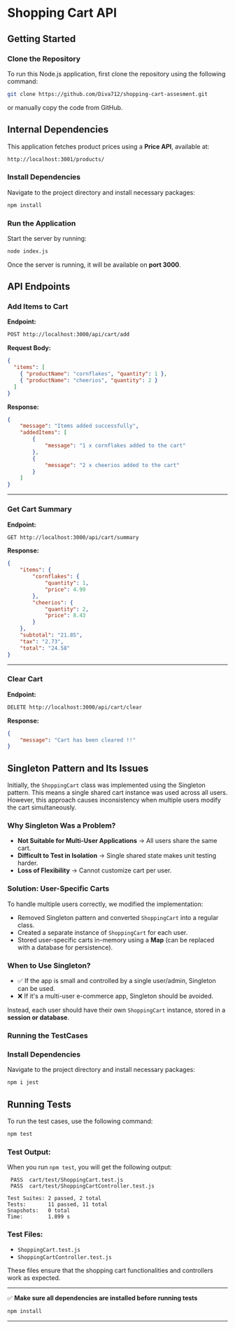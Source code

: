 # Shopping Cart API

## Getting Started

### Clone the Repository
To run this Node.js application, first clone the repository using the following command:

```sh
git clone https://github.com/Diva712/shopping-cart-assesment.git
```

or manually copy the code from GitHub.

## Internal Dependencies

This application fetches product prices using a **Price API**, available at:

```sh
http://localhost:3001/products/
```

### Install Dependencies
Navigate to the project directory and install necessary packages:

```sh
npm install
```

### Run the Application
Start the server by running:

```sh
node index.js
```

Once the server is running, it will be available on **port 3000**.

## API Endpoints

### Add Items to Cart
**Endpoint:**
```sh
POST http://localhost:3000/api/cart/add
```

**Request Body:**
```json
{
  "items": [
    { "productName": "cornflakes", "quantity": 1 },
    { "productName": "cheerios", "quantity": 2 }
  ]
}
```

**Response:**
```json
{
    "message": "Items added successfully",
    "addedItems": [
        {
            "message": "1 x cornflakes added to the cart"
        },
        {
            "message": "2 x cheerios added to the cart"
        }
    ]
}
```

---

### Get Cart Summary
**Endpoint:**
```sh
GET http://localhost:3000/api/cart/summary
```

**Response:**
```json
{
    "items": {
        "cornflakes": {
            "quantity": 1,
            "price": 4.99
        },
        "cheerios": {
            "quantity": 2,
            "price": 8.43
        }
    },
    "subtotal": "21.85",
    "tax": "2.73",
    "total": "24.58"
}
```

---

### Clear Cart
**Endpoint:**
```sh
DELETE http://localhost:3000/api/cart/clear
```

**Response:**
```json
{
    "message": "Cart has been cleared !!"
}
```

## Singleton Pattern and Its Issues

Initially, the `ShoppingCart` class was implemented using the Singleton pattern. This means a single shared cart instance was used across all users. However, this approach causes inconsistency when multiple users modify the cart simultaneously.

### **Why Singleton Was a Problem?**
- **Not Suitable for Multi-User Applications** → All users share the same cart.
- **Difficult to Test in Isolation** → Single shared state makes unit testing harder.
- **Loss of Flexibility** → Cannot customize cart per user.

### **Solution: User-Specific Carts**
To handle multiple users correctly, we modified the implementation:
- Removed Singleton pattern and converted `ShoppingCart` into a regular class.
- Created a separate instance of `ShoppingCart` for each user.
- Stored user-specific carts in-memory using a **Map** (can be replaced with a database for persistence).

### **When to Use Singleton?**
- ✅ If the app is small and controlled by a single user/admin, Singleton can be used.
- ❌ If it's a multi-user e-commerce app, Singleton should be avoided.

Instead, each user should have their own `ShoppingCart` instance, stored in a **session or database**.

### Running the TestCases


### Install Dependencies
Navigate to the project directory and install necessary packages:

```sh
npm i jest
```

## Running Tests

To run the test cases, use the following command:

```sh
npm test
```

### Test Output:

When you run `npm test`, you will get the following output:

```
 PASS  cart/test/ShoppingCart.test.js
 PASS  cart/test/ShoppingCartController.test.js
                                                                                  
Test Suites: 2 passed, 2 total                                                    
Tests:       11 passed, 11 total
Snapshots:   0 total
Time:        1.899 s
```

### Test Files:

- `ShoppingCart.test.js`
- `ShoppingCartController.test.js`

These files ensure that the shopping cart functionalities and controllers work as expected.

---
✅ **Make sure all dependencies are installed before running tests**  
```sh
npm install
```
---


